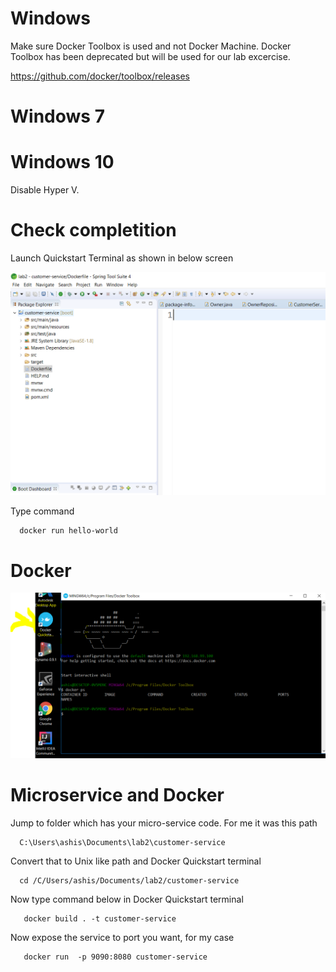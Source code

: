 # Windows

Make sure Docker Toolbox is used and not Docker Machine. Docker Toolbox has been deprecated but will be used for our lab excercise.

https://github.com/docker/toolbox/releases

# Windows 7

# Windows 10

Disable Hyper V.


# Check completition

Launch Quickstart Terminal as shown in below screen

![Launch](images/dck-eclipse.PNG)


Type command 

      docker run hello-world
    
# Docker

![Launch](images/dck-fin.PNG)

# Microservice and Docker 

Jump to folder which has your micro-service code. For me it was this path

      C:\Users\ashis\Documents\lab2\customer-service

Convert that to Unix like path and Docker Quickstart terminal

      cd /C/Users/ashis/Documents/lab2/customer-service
      
Now type command below in Docker Quickstart terminal
      
       docker build . -t customer-service
       
 Now expose the service to port you want, for my case 
 
       docker run  -p 9090:8080 customer-service
       

      
